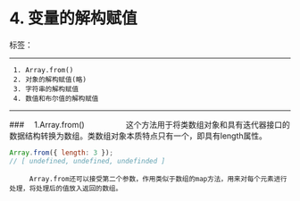 ﻿# 4. 变量的解构赋值

标签： 

---

```
 1. Array.from()
 2. 对象的解构赋值(略)
 3. 字符串的解构赋值
 4. 数值和布尔值的解构赋值
```
 ---

###　     1.Array.from()
　　　　　这个方法用于将类数组对象和具有迭代器接口的数据结构转换为数组。类数组对象本质特点只有一个，即具有length属性。
```javascript
Array.from({ length: 3 });
// [ undefined, undefined, undefinded ]
```
         Array.from还可以接受第二个参数，作用类似于数组的map方法，用来对每个元素进行处理，将处理后的值放入返回的数组。


